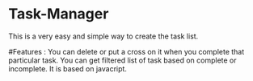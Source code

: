 # Task-Manager
This is a very easy and simple way to create the task list.

#Features : 
You can delete or put a cross on it when you complete that particular task. 
You can get filtered list of task based on complete or incomplete.
It is based on javacript.
